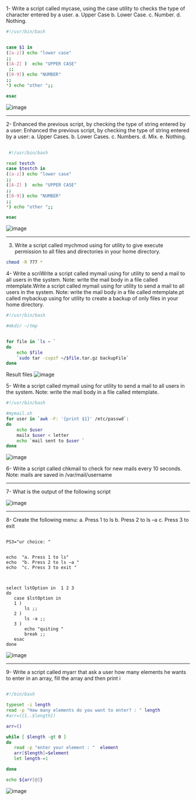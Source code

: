 1- Write a script called mycase, using the case utility to checks the type of character
entered by a user.
 a. Upper Case
 b. Lower Case.
 c. Number.
 d. Nothing.
  
    
```sh
#!/usr/bin/bash


case $1 in 
([a-z]) echo "lower case" 
;;
([A-Z] )  echo "UPPER CASE"
 ;;
([0-9]) echo "NUMBER" 
;;
*) echo "other ";; 

esac
```

![image](https://user-images.githubusercontent.com/52299389/214041084-9c54c22d-6cea-4eea-beb9-a8aa3f2585ee.png)


<hr>

2- Enhanced the previous script, by checking the type of string entered by a user:
Enhanced the previous script, by checking the type of string entered by a user:
 a. Upper Cases.
 b. Lower Cases.
 c. Numbers.
 d. Mix.
 e. Nothing.
 
    
 ```sh
  
  #!/usr/bin/bash

read testch
case $testch in 
([a-z]) echo "lower case" 
;;
([A-Z] )  echo "UPPER CASE"
 ;;
([0-9]) echo "NUMBER" 
;;
*) echo "other ";; 

esac
  ```
![image](https://user-images.githubusercontent.com/52299389/214041647-5e3b009f-5332-4f84-b495-11943d55f077.png)


<hr>


3. Write a script called mychmod using for utility to give execute permission to all files and
directories in your home directory.

```sh
chmod -R 777 *
```


4- Write a scriWrite a script called mymail using for utility to send a mail to all users in the system.
Note: write the mail body in a file called mtemplate.Write a script called mymail using for utility to send a mail to all users in the system.
Note: write the mail body in a file called mtemplate.pt called mybackup using for utility to create a backup of only files in your
home directory.


```sh
#!/usr/bin/bash

#mkdir ~/tmp 


for file in `ls ~ `
do 
    echo $file
    `sudo tar -cvpzf ~/$file.tar.gz backupFile`
done

```

Result files 
![image](https://user-images.githubusercontent.com/52299389/214071609-861fd2c3-e88a-4770-ac9b-8572ec0b4101.png)


5- Write a script called mymail using for utility to send a mail to all users in the system.
Note: write the mail body in a file called mtemplate.

```sh
#!/usr/bin/bash

#mymail.sh
for user in `awk -F: '{print $1}' /etc/passwd`:
do 
    echo $user
    mailx $user < letter
    echo `mail sent to $user `
done
```

![image](https://user-images.githubusercontent.com/52299389/214071295-7ace571c-d210-41a7-bb7f-5093876f5e65.png)


6- Write a script called chkmail to check for new mails every 10 seconds. Note: mails are
saved in /var/mail/username

<hr>


7- What is the output of the following script

![image](https://user-images.githubusercontent.com/52299389/214394603-971c6a7a-25e1-493b-afe4-4fc017c9cc23.png)



<hr>


8- Create the following menu:
 a. Press 1 to ls
 b. Press 2 to ls –a
 c. Press 3 to exit
 
 
 ```SH
 
PS3="ur choice: "


echo  "a. Press 1 to ls"
echo  "b. Press 2 to ls –a " 
echo  "c. Press 3 to exit "



select lstOption in  1 2 3
do
    case $lstOption in 
    1 ) 
        ls ;;
    2 )
        ls -a ;;
    3 ) 
        echo "quiting "
        break ;;
    esac
done
```

![image](https://user-images.githubusercontent.com/52299389/214406499-e817d6f4-0879-4013-9fda-829178880412.png)

<hr>

9- Write a script called myarr that ask a user how many elements he wants to enter in an
array, fill the array and then print i

 ```sh
 
#!/bin/bash

typeset -i length
read -p "How many elements do you want to enter? : " length
#arr=({1..$length})

arr=()

while [ $length -gt 0 ]
do
    read -p "enter your element : "  element
    arr[$length]=$element
    let length-=1

done

echo ${arr[@]}
 ```
 ![image](https://user-images.githubusercontent.com/52299389/214419769-9799abbf-bd4e-43f8-b813-a566bcd953d2.png)

 
